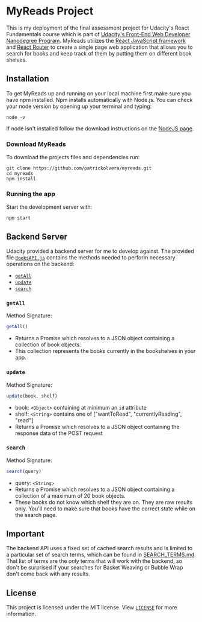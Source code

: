 # MyReads Project

This is my deployment of the final assessment project for Udacity's React Fundamentals course which is part of [Udacity's Front-End Web Developer Nanodegree Program](https://www.udacity.com/course/front-end-web-developer-nanodegree--nd001). MyReads utilizes the [React JavaScript framework](https://github.com/facebook/react) and [React Router](https://github.com/ReactTraining/react-router) to create a single page web application that allows you to search for books and keep track of them by putting them on different book shelves.

## Installation

To get MyReads up and running on your local machine first make sure you have npm installed. Npm installs automatically with Node.js. You can check your node version by opening up your terminal and typing:

    node -v

If node isn't installed follow the download instructions on the [NodeJS page](https://github.com/nodejs/node#download).

### Download MyReads

To download the projects files and dependencies run:

    git clone https://github.com/patrickolvera/myreads.git
    cd myreads
    npm install

### Running the app

Start the development server with:

    npm start

## Backend Server

Udacity provided a backend server for me to develop against. The provided file [`BooksAPI.js`](src/BooksAPI.js) contains the methods needed to perform necessary operations on the backend:

* [`getAll`](#getall)
* [`update`](#update)
* [`search`](#search)

### `getAll`

Method Signature:

```js
getAll()
```

* Returns a Promise which resolves to a JSON object containing a collection of book objects.
* This collection represents the books currently in the bookshelves in your app.

### `update`

Method Signature:

```js
update(book, shelf)
```

* book: `<Object>` containing at minimum an `id` attribute
* shelf: `<String>` contains one of ["wantToRead", "currentlyReading", "read"]
* Returns a Promise which resolves to a JSON object containing the response data of the POST request

### `search`

Method Signature:

```js
search(query)
```

* query: `<String>`
* Returns a Promise which resolves to a JSON object containing a collection of a maximum of 20 book objects.
* These books do not know which shelf they are on. They are raw results only. You'll need to make sure that books have the correct state while on the search page.

## Important
The backend API uses a fixed set of cached search results and is limited to a particular set of search terms, which can be found in [SEARCH_TERMS.md](SEARCH_TERMS.md). That list of terms are the _only_ terms that will work with the backend, so don't be surprised if your searches for Basket Weaving or Bubble Wrap don't come back with any results.

## License

This project is licensed under the MIT license. View [`LICENSE`](src/LICENSE) for more information.
